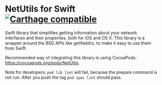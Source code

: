 # NetUtils for Swift [![Carthage compatible](https://img.shields.io/badge/Carthage-compatible-4BC51D.svg?style=flat)](https://github.com/Carthage/Carthage)

Swift library that simplifies getting information about your network interfaces and their properties, both for iOS and OS X.
This library is a wrapper around the BSD APIs like getifaddrs, to make it easy to use them from Swift.

Recommended way of integrating this library is using CocoaPods: https://cocoapods.org/pods/NetUtils.

Note for developers: `pod lib lint` will fail, because the prepare command is not run. After you push the tag
`pod spec lint` should pass.